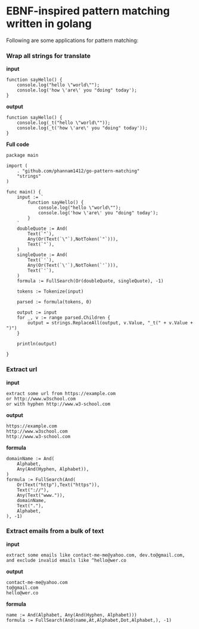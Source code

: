 # EBNF-inspired pattern matching written in golang

Following are some applications for pattern matching:

### Wrap all strings for translate

**input**
```
function sayHello() {
    console.log("hello \"world\"");
    console.log('how \'are\' you "doing" today');
}
```

**output**
```
function sayHello() {
    console.log(_t("hello \"world\""));
    console.log(_t('how \'are\' you "doing" today'));
}
```

**Full code** 
```
package main

import (
	. "github.com/phannam1412/go-pattern-matching"
	"strings"
)

func main() {
	input := `
		function sayHello() {
			console.log("hello \"world\"");
			console.log('how \'are\' you "doing" today');
		}
	`
	doubleQuote := And(
		Text(`"`),
		Any(Or(Text(`\"`),NotToken(`"`))),
		Text(`"`),
	)
	singleQuote := And(
		Text(`'`),
		Any(Or(Text(`\'`),NotToken(`'`))),
		Text(`'`),
	)
	formula := FullSearch(Or(doubleQuote, singleQuote), -1)

	tokens := Tokenize(input)

	parsed := formula(tokens, 0)

	output := input
	for _, v := range parsed.Children {
		output = strings.ReplaceAll(output, v.Value, "_t(" + v.Value + ")")
	}

	println(output)

}
```

### Extract url

**input**
```$xslt
extract some url from https://example.com 
or http://www.w3school.com
or with hyphen http://www.w3-school.com
``` 

**output**
```$xslt
https://example.com
http://www.w3school.com
http://www.w3-school.com
```

**formula**
```$xslt
domainName := And(
    Alphabet,
    Any(And(Hyphen, Alphabet)),
)
formula := FullSearch(And(
    Or(Text("http"),Text("https")),
    Text("://"),
    Any(Text("www.")),
    domainName,
    Text("."),
    Alphabet,
), -1)
```

### Extract emails from a bulk of text 

**input**
```$xslt
extract some emails like contact-me-me@yahoo.com, dev.to@gmail.com, 
and exclude invalid emails like ^hello@wer.co 
```

**output**
```$xslt
contact-me-me@yahoo.com
to@gmail.com
hello@wer.co
```

**formula**
```$xslt
name := And(Alphabet, Any(And(Hyphen, Alphabet)))
formula := FullSearch(And(name,At,Alphabet,Dot,Alphabet,), -1)
```